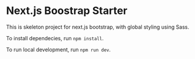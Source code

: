 # Next.js Boostrap Starter

This is skeleton project for next.js bootstrap, with global styling using Sass.

To install dependecies, run `npm install`.

To run local development, run `npm run dev`.